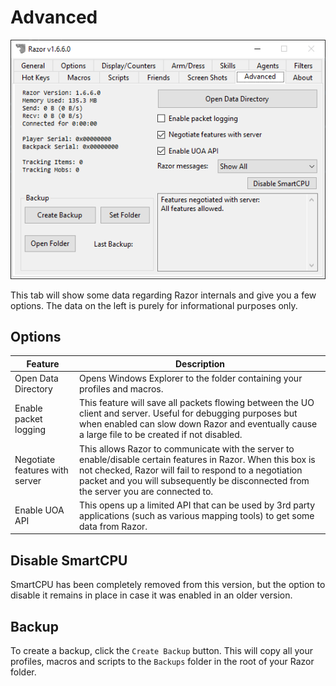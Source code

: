 # Advanced

![advanced](../images/advanced.png)

This tab will show some data regarding Razor internals and give you a few options. The data on the left is purely for informational purposes only.

## Options

|Feature|Description|
|-------|-----------|
|Open Data Directory|Opens Windows Explorer to the folder containing your profiles and macros.|
|Enable packet logging|This feature will save all packets flowing between the UO client and server. Useful for debugging purposes but when enabled can slow down Razor and eventually cause a large file to be created if not disabled.|
|Negotiate features with server|This allows Razor to communicate with the server to enable/disable certain features in Razor. When this box is not checked, Razor will fail to respond to a negotiation packet and you will subsequently be disconnected from the server you are connected to.|
|Enable UOA API|This opens up a limited API that can be used by 3rd party applications (such as various mapping tools) to get some data from Razor.|

## Disable SmartCPU

SmartCPU has been completely removed from this version, but the option to disable it remains in place in case it was enabled in an older version.

## Backup

To create a backup, click the `Create Backup` button. This will copy all your profiles, macros and scripts to the `Backups` folder in the root of your Razor folder.
